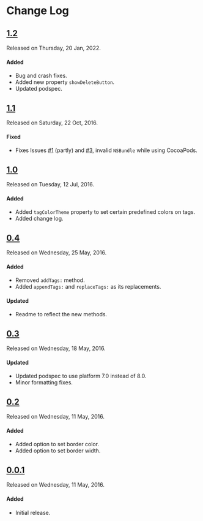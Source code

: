 # Change Log

## [1.2](https://github.com/sdpjswl/ASJTagsView/releases/tag/1.2)
Released on Thursday, 20 Jan, 2022.

#### Added
* Bug and crash fixes.
* Added new property `showDeleteButton`.
* Updated podspec.

## [1.1](https://github.com/sudeepjaiswal/ASJTagsView/releases/tag/1.1)
Released on Saturday, 22 Oct, 2016.

#### Fixed
* Fixes Issues [#1](https://github.com/sudeepjaiswal/ASJTagsView/issues/1) (partly) and [#3](https://github.com/sudeepjaiswal/ASJTagsView/issues/3), invalid `NSBundle` while using CocoaPods.

## [1.0](https://github.com/sudeepjaiswal/ASJTagsView/releases/tag/1.0)
Released on Tuesday, 12 Jul, 2016.

#### Added
* Added `tagColorTheme` property to set certain predefined colors on tags.
* Added change log.

## [0.4](https://github.com/sudeepjaiswal/ASJTagsView/releases/tag/0.4)
Released on Wednesday, 25 May, 2016.

#### Added
* Removed `addTags:` method.
* Added `appendTags:` and `replaceTags:` as its replacements.

#### Updated
* Readme to reflect the new methods.

## [0.3](https://github.com/sudeepjaiswal/ASJTagsView/releases/tag/0.3)
Released on Wednesday, 18 May, 2016.

#### Updated
* Updated podspec to use platform 7.0 instead of 8.0.
* Minor formatting fixes.

## [0.2](https://github.com/sudeepjaiswal/ASJTagsView/releases/tag/0.2)
Released on Wednesday, 11 May, 2016.

#### Added
* Added option to set border color.
* Added option to set border width.

## [0.0.1](https://github.com/sudeepjaiswal/ASJTagsView/releases/tag/0.1)
Released on Wednesday, 11 May, 2016.

#### Added
* Initial release.
